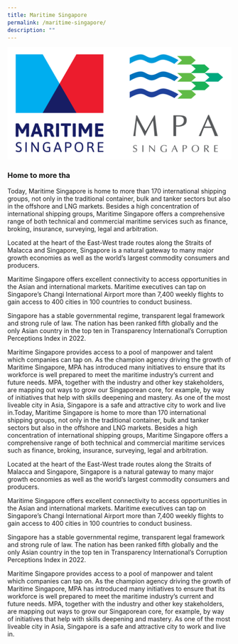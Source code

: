 ```yaml
---
title: Maritime Singapore
permalink: /maritime-singapore/
description: ""
---
```

![](/images/microsite%20logo.png)

### Home to more tha
Today, Maritime Singapore is home to more than 170 international shipping groups, not only in the traditional container, bulk and tanker sectors but also in the offshore and LNG markets. Besides a high concentration of international shipping groups, Maritime Singapore offers a comprehensive range of both technical and commercial maritime services such as finance, broking, insurance, surveying, legal and arbitration. 

Located at the heart of the East-West trade routes along the Straits of Malacca and Singapore, Singapore is a natural gateway to many major growth economies as well as the world’s largest commodity consumers and producers.

Maritime Singapore offers excellent connectivity to access opportunities in the Asian and international markets. Maritime executives can tap on Singapore’s Changi International Airport more than 7,400 weekly flights to gain access to 400 cities in 100 countries to conduct business. 

Singapore has a stable governmental regime, transparent legal framework and strong rule of law. The nation has been ranked fifth globally and the only Asian country in the top ten in Transparency International’s Corruption Perceptions Index in 2022. 

Maritime Singapore provides access to a pool of manpower and talent which companies can tap on. As the champion agency driving the growth of Maritime Singapore, MPA has introduced many initiatives to ensure that its workforce is well prepared to meet the maritime industry’s current and future needs. MPA, together with the industry and other key stakeholders, are mapping out ways to grow our Singaporean core, for example, by way of initiatives that help with skills deepening and mastery. As one of the most liveable city in Asia, Singapore is a safe and attractive city to work and live in.Today, Maritime Singapore is home to more than 170 international shipping groups, not only in the traditional container, bulk and tanker sectors but also in the offshore and LNG markets. Besides a high concentration of international shipping groups, Maritime Singapore offers a comprehensive range of both technical and commercial maritime services such as finance, broking, insurance, surveying, legal and arbitration. 

Located at the heart of the East-West trade routes along the Straits of Malacca and Singapore, Singapore is a natural gateway to many major growth economies as well as the world’s largest commodity consumers and producers.

Maritime Singapore offers excellent connectivity to access opportunities in the Asian and international markets. Maritime executives can tap on Singapore’s Changi International Airport more than 7,400 weekly flights to gain access to 400 cities in 100 countries to conduct business. 

Singapore has a stable governmental regime, transparent legal framework and strong rule of law. The nation has been ranked fifth globally and the only Asian country in the top ten in Transparency International’s Corruption Perceptions Index in 2022. 

Maritime Singapore provides access to a pool of manpower and talent which companies can tap on. As the champion agency driving the growth of Maritime Singapore, MPA has introduced many initiatives to ensure that its workforce is well prepared to meet the maritime industry’s current and future needs. MPA, together with the industry and other key stakeholders, are mapping out ways to grow our Singaporean core, for example, by way of initiatives that help with skills deepening and mastery. As one of the most liveable city in Asia, Singapore is a safe and attractive city to work and live in.